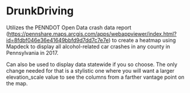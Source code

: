 # DrunkDriving

Utilizes the PENNDOT Open Data crash data report (https://pennshare.maps.arcgis.com/apps/webappviewer/index.html?id=8fdbf046e36e41649bbfd9d7dd7c7e7e) to create a heatmap using Mapdeck to display all alcohol-related car crashes in any county in Pennsylvania in 2017.

Can also be used to display data statewide if you so choose. The only change needed for that is a stylistic one where you will want a larger elevation_scale value to see the columns from a farther vantage point on the map.
